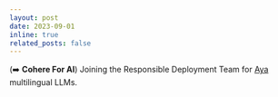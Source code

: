 ```yaml
---
layout: post
date: 2023-09-01
inline: true
related_posts: false
---
```


(➡️ **Cohere For AI**) Joining the Responsible Deployment Team for [Aya](https://sites.google.com/cohere.com/aya-en/home) multilingual LLMs.